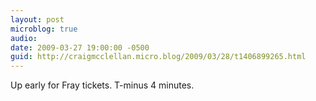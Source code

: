 ```yaml
---
layout: post
microblog: true
audio: 
date: 2009-03-27 19:00:00 -0500
guid: http://craigmcclellan.micro.blog/2009/03/28/t1406899265.html
---
```

Up early for Fray tickets.  T-minus 4 minutes.
